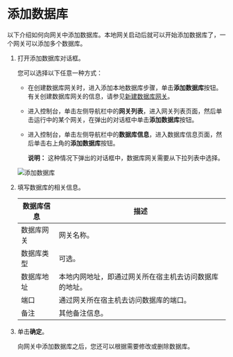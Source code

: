 # 添加数据库

以下介绍如何向网关中添加数据库。本地网关启动后就可以开始添加数据库了，一个网关可以添加多个数据库。

1.  打开添加数据库对话框。

    您可以选择以下任意一种方式：

    -   在创建数据库网关时，进入添加本地数据库步骤，单击**添加数据库**按钮。有关创建数据库网关的信息，请参见[新建数据库网关](/cn.zh-CN/用户指南/新建数据库网关.md)。
    -   进入控制台，单击左侧导航栏中的**网关列表**，进入网关列表页面，然后单击运行中的某个网关，在弹出的对话框中单击**添加数据库**按钮。
    -   进入控制台，单击左侧导航栏中的**数据库信息**，进入数据库信息页面，然后单击右上角的**添加数据库**按钮。

        **说明：** 这种情况下弹出的对话框中，数据库网关需要从下拉列表中选择。

    ![添加数据库](https://static-aliyun-doc.oss-accelerate.aliyuncs.com/assets/img/zh-CN/4825287951/p96500.png)

2.  填写数据库的相关信息。

    |数据库信息|描述|
    |-----|--|
    |数据库网关|网关名称。|
    |数据库类型|可选。|
    |数据库地址|本地内网地址，即通过网关所在宿主机去访问数据库的地址。|
    |端口|通过网关所在宿主机去访问数据库的端口。|
    |备注|其他备注信息。|

3.  单击**确定**。

    向网关中添加数据库之后，您还可以根据需要修改或删除数据库。


